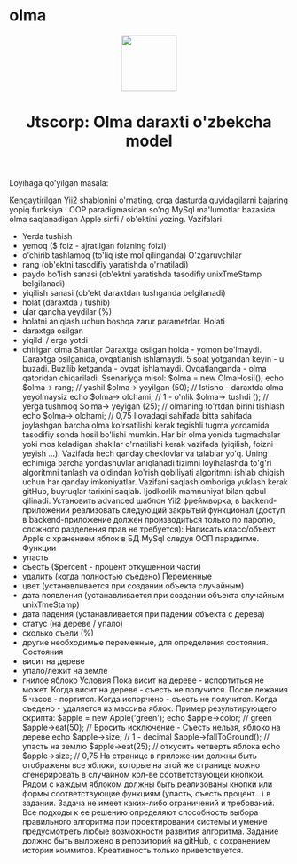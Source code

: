 # olma
<p align="center">
    <a href="http://jtscorp.000webhostapp.com/" target="_blank">
        <img src="https://avatars0.githubusercontent.com/u/993323" height="100px">
    </a>
    <h1 align="center">Jtscorp: Olma daraxti o'zbekcha model</h1>
    <br>
</p>
Loyihaga qo'yilgan masala:

Kengaytirilgan Yii2  shablonini o'rnating, orqa dasturda quyidagilarni bajaring
yopiq funksiya :
OOP paradigmasidan so'ng MySql ma'lumotlar bazasida olma saqlanadigan Apple sinfi / ob'ektini yozing.
Vazifalari
- Yerda tushish
- yemoq ($ foiz - ajratilgan foizning foizi)
- o'chirib tashlamoq (to'liq iste'mol qilinganda)
O'zgaruvchilar
- rang (ob'ektni tasodifiy yaratishda o'rnatiladi)
- paydo bo'lish sanasi (ob'ektni yaratishda tasodifiy unixTmeStamp belgilanadi)
- yiqilish sanasi (ob'ekt daraxtdan tushganda belgilanadi)
- holat (daraxtda / tushib)
- ular qancha yeydilar (%)
- holatni aniqlash uchun boshqa zarur parametrlar.
Holati
- daraxtga osilgan
- yiqildi / erga yotdi
- chirigan olma
Shartlar
Daraxtga osilgan holda - yomon bo'lmaydi.
Daraxtga osilganida, ovqatlanish ishlamaydi.
5 soat yotgandan keyin - u buzadi.
Buzilib ketganda - ovqat ishlamaydi.
Ovqatlanganda - olma qatoridan chiqariladi.
Ssenariyga misol:
$olma = new OlmaHosil();
echo $olma-> rang; // yashil
$olma-> yeyilgan (50); // Istisno - daraxtda olma yeyolmaysiz
echo $olma-> olchami; // 1 - o'nlik
$olma-> tushdi (); // yerga tushmoq
$olma-> yeyigan (25); // olmaning to'rtdan birini tishlash
echo $olma-> olchami; // 0,75
Ilovadagi sahifada bitta sahifada joylashgan barcha olma ko'rsatilishi kerak
tegishli tugma yordamida tasodifiy sonda hosil bo'lishi mumkin.
Har bir olma yonida tugmachalar yoki mos keladigan shakllar o'rnatilishi kerak
vazifada (yiqilish, foizni yeyish ...).
Vazifada hech qanday cheklovlar va talablar yo'q. Uning echimiga barcha yondashuvlar aniqlanadi
tizimni loyihalashda to'g'ri algoritmni tanlash va oldindan ko'rish qobiliyati
algoritmni ishlab chiqish uchun har qanday imkoniyatlar. Vazifani saqlash omboriga yuklash kerak
gitHub, buyruqlar tarixini saqlab. Ijodkorlik mamnuniyat bilan qabul qilinadi.
Установить advanced шаблон Yii2 фреймворка, в backend-приложении реализовать следующий
закрытый функционал (доступ в backend-приложение должен производиться только по паролю,
сложного разделения прав не требуется):
Написать класс/объект Apple с хранением яблок в БД MySql следуя ООП парадигме.
Функции
- упасть
- съесть ($percent - процент откушенной части)
- удалить (когда полностью съедено)
Переменные
- цвет (устанавливается при создании объекта случайным)
- дата появления (устанавливается при создании объекта случайным unixTmeStamp)
- дата падения (устанавливается при падении объекта с дерева)
- статус (на дереве / упало)
- сколько съели (%)
- другие необходимые переменные, для определения состояния.
Состояния
- висит на дереве
- упало/лежит на земле
- гнилое яблоко
Условия
Пока висит на дереве - испортиться не может.
Когда висит на дереве - съесть не получится.
После лежания 5 часов - портится.
Когда испорчено - съесть не получится.
Когда съедено - удаляется из массива яблок.
Пример результирующего скрипта:
$apple = new Apple('green');
echo $apple->color; // green
$apple->eat(50); // Бросить исключение - Съесть нельзя, яблоко на дереве
echo $apple->size; // 1 - decimal
$apple->fallToGround(); // упасть на землю
$apple->eat(25); // откусить четверть яблока
echo $apple->size; // 0,75
На странице в приложении должны быть отображены все яблоки, которые на этой же странице
можно сгенерировать в случайном кол-ве соответствующей кнопкой.
Рядом с каждым яблоком должны быть реализованы кнопки или формы соответствующие
функциям (упасть, съесть процент…) в задании.
Задача не имеет каких-либо ограничений и требований. Все подходы к ее решению определяют
способность выбора правильного алгоритма при проектировании системы и умение предусмотреть
любые возможности развития алгоритма. Задание должно быть выложено в репозиторий на
gitHub, с сохранением истории коммитов. Креативность только приветствуется.

